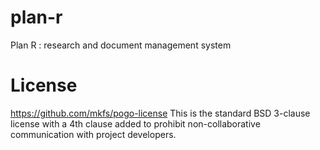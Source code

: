 # plan-r
Plan R : research and document management system

# License
https://github.com/mkfs/pogo-license
This is the standard BSD 3-clause license with a 4th clause added to prohibit 
non-collaborative communication with project developers. 
